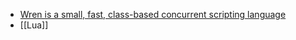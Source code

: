-   [Wren is a small, fast, class-based concurrent scripting language](https://wren.io/)
-   [[Lua]]

